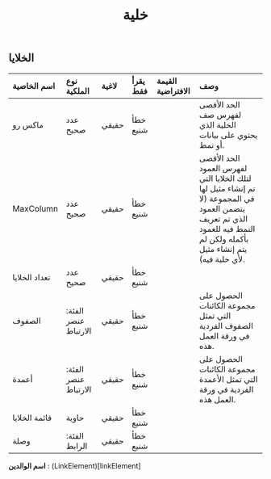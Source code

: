 ﻿---
title: خلية
second_title: Aspose.Cells Cloud Documen
type: docs
url: /ar/specification/model/cells/
description: "Aspose.Cells مواصفات النموذج السحابي: Cells. التعامل بسهولة مع Excel ومستندات جداول البيانات الأخرى ذات ميزات مثل الفتح والتوليد والتحرير والتقسيم والدمج والمقارنة والتحويل"
weight: 50
---
## **الخلايا**

 

| اسم الخاصية| نوع الملكية| لاغية| يقرأ فقط| القيمة الافتراضية| وصف|
|:- |:- |:- |:- |:- |:- |
| ماكس رو| عدد صحيح| حقيقي| خطأ شنيع|| الحد الأقصى لفهرس صف الخلية الذي يحتوي على بيانات أو نمط.|
| MaxColumn| عدد صحيح| حقيقي| خطأ شنيع||الحد الأقصى لفهرس العمود لتلك الخلايا التي تم إنشاء مثيل لها في المجموعة (لا يتضمن العمود الذي تم تعريف النمط فيه للعمود بأكمله ولكن لم يتم إنشاء مثيل لأي خلية فيه).|
| تعداد الخلايا| عدد صحيح| حقيقي| خطأ شنيع|||
| الصفوف| الفئة: عنصر الارتباط| حقيقي| خطأ شنيع|| الحصول على مجموعة الكائنات التي تمثل الصفوف الفردية في ورقة العمل هذه.|
| أعمدة| الفئة: عنصر الارتباط| حقيقي| خطأ شنيع|| الحصول على مجموعة الكائنات التي تمثل الأعمدة الفردية في ورقة العمل هذه.|
| قائمة الخلايا| حاوية| حقيقي| خطأ شنيع|||
| وصلة| الفئة: الرابط| حقيقي| خطأ شنيع|||

**اسم الوالدين** : (LinkElement)[linkElement]
